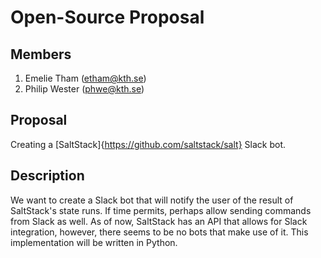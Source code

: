 # Open-Source Proposal

## Members
1. Emelie Tham (etham@kth.se)
2. Philip Wester (phwe@kth.se)

## Proposal
Creating a [SaltStack]{https://github.com/saltstack/salt} Slack bot. 

## Description
We want to create a Slack bot that will notify the user of the result of SaltStack's state runs. If time permits, perhaps allow sending commands from Slack as well. As of now, SaltStack has an API that allows for Slack integration, however, there seems to be no bots that make use of it. This implementation will be written in Python.
